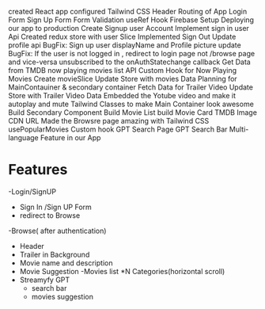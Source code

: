 created React app
configured Tailwind CSS
Header
Routing of App
Login Form
Sign Up Form
Form Validation
useRef Hook
Firebase Setup
Deploying our app to production
Create Signup user Account
Implement sign in user Api
Created redux store with user Slice
Implemented Sign Out
Update profile api
BugFix: Sign up user displayName and Profile picture update
BugFix: If the user is not logged in , redirect to login page not /browse page and vice-versa
unsubscribed to the onAuthStatechange callback
Get Data from TMDB now playing movies list API
Custom Hook for Now Playing Movies
Create movieSlice
Update Store with movies Data
Planning for MainContauiner & secondary container
Fetch Data for Trailer Video
Update Store with Trailer Video Data
Embedded the Yotube video and make it autoplay and mute
Tailwind Classes to make Main Container look awesome
Build Secondary Component
Build Movie List
build Movie Card
TMDB Image CDN URL
Made the Browsre page amazing with Tailwind CSS
usePopularMovies Custom hook
GPT Search Page
GPT Search Bar
Multi-language Feature in our App

# Features
-Login/SignUP
  - Sign In /Sign UP Form
  - redirect to Browse

-Browse( after authentication)
  - Header
  - Trailer in Background
  - Movie name and description
  - Movie Suggestion
    -Movies list *N Categories(horizontal scroll)
- Streamyfy GPT
  - search bar
  - movies suggestion